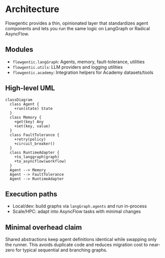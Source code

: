 # Architecture

Flowgentic provides a thin, opinionated layer that standardizes agent components and lets you run the same logic on LangGraph or Radical AsyncFlow.

## Modules

- `flowgentic.langGraph`: Agents, memory, fault-tolerance, utilities
- `flowgentic.utils`: LLM providers and logging utilities
- `flowgentic.academy`: Integration helpers for Academy datasets/tools

## High-level UML

```mermaid
classDiagram
  class Agent {
    +run(state) State
  }
  class Memory {
    +get(key) Any
    +set(key, value)
  }
  class FaultTolerance {
    +retry(policy)
    +circuit_breaker()
  }
  class RuntimeAdapter {
    +to_langgraph(graph)
    +to_asyncflow(workflow)
  }
  Agent --> Memory
  Agent --> FaultTolerance
  Agent --> RuntimeAdapter
```

## Execution paths

- Local/dev: build graphs via `langGraph.agents` and run in-process
- Scale/HPC: adapt into AsyncFlow tasks with minimal changes

## Minimal overhead claim

Shared abstractions keep agent definitions identical while swapping only the runner. This avoids duplicate code and reduces migration cost to near-zero for typical sequential and branching graphs.
